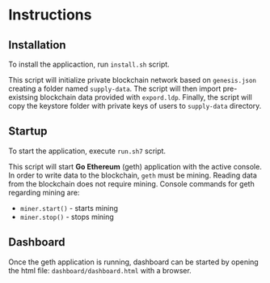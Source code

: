 
# Instructions

## Installation

To install the applicaction, run `install.sh` script. 

This script will initialize private blockchain network based on `genesis.json` creating a folder named `supply-data`. The script will then import pre-existsing blockchain data provided with `expord.ldp`. Finally, the script will copy the keystore folder with private keys of users to `supply-data` directory.

## Startup

To start the application, execute `run.sh7` script.

This script will start **Go Ethereum** (geth) application with the active console. In order to write data to the blockchain, `geth` must be mining. Reading data from the blockchain does not require mining. Console commands for geth regarding mining are:

- `miner.start()` - starts mining
- `miner.stop()` - stops mining

## Dashboard

Once the geth application is running, dashboard can be started by opening the html file: `dashboard/dashboard.html` with a browser.
